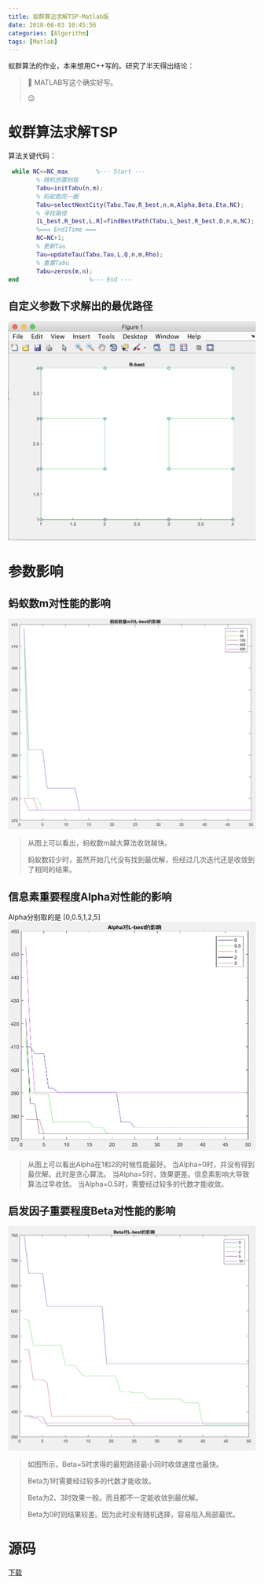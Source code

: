 ```yaml
---
title: 蚁群算法求解TSP-Matlab版
date: 2018-06-03 10:45:56
categories: [Algorithm]
tags: [Matlab]
---
```


蚁群算法的作业，本来想用C++写的。研究了半天得出结论：
> 🙈
> MATLAB写这个确实好写。
>
> 😌

<!---more--->

# 蚁群算法求解TSP

算法关键代码：

```Matlab
 while NC<=NC_max        %--- Start ---
        % 随机放置蚂蚁
        Tabu=initTabu(n,m);
        % 蚂蚁跑完一圈
        Tabu=selectNextCity(Tabu,Tau,R_best,n,m,Alpha,Beta,Eta,NC);
        % 寻找路径
        [L_best,R_best,L,R]=findBestPath(Tabu,L_best,R_best,D,n,m,NC);
        %=== End1Time ===
        NC=NC+1;
        % 更新Tau
        Tau=updateTau(Tabu,Tau,L,Q,n,m,Rho);
        % 重置Tabu
        Tabu=zeros(m,n); 
end                    %--- End ---
```

## 自定义参数下求解出的最优路径

![](../../images/15284289629541.jpg)

# 参数影响

## 蚂蚁数m对性能的影响

![](../../images/15284295238328.jpg)

> 从图上可以看出，蚂蚁数m越大算法收敛越快。
>
> 蚂蚁数较少时，虽然开始几代没有找到最优解，但经过几次迭代还是收敛到了相同的结果。

## 信息素重要程度Alpha对性能的影响

Alpha分别取的是 [0,0.5,1,2,5]
![](../../images/15282602841547.jpg)

> 从图上可以看出Alpha在1和2的时候性能最好。
> 当Alpha=0时，并没有得到最优解。此时是贪心算法。
> 当Alpha=5时，效果更差。信息素影响大导致算法过早收敛。
> 当Alpha=0.5时，需要经过较多的代数才能收敛。

## 启发因子重要程度Beta对性能的影响

![](../../images/15282645013553.jpg)


> 如图所示，Beta=5时求得的最短路径最小同时收敛速度也最快。
>
> Beta为1时需要经过较多的代数才能收敛。
>
> Beta为2、3时效果一般。而且都不一定能收敛到最优解。
>
> Beta为0时则结果较差。因为此时没有随机选择，容易陷入局部最优。



# 源码
[下载](http://oo1.win/Hw.zip)

